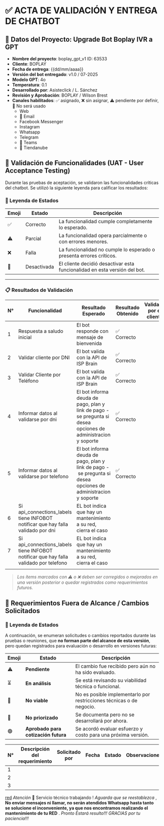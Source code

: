 # ✅ ACTA DE VALIDACIÓN Y ENTREGA DE CHATBOT

## 🧾 Datos del Proyecto: Upgrade Bot Boplay IVR a GPT

- **Nombre del proyecto**: boplay_gpt_v1 ID: 63533
- **Cliente**: BOPLAY
- **Fecha de entrega**: {{dd/mm/aaaa}}
- **Versión del bot entregado**: v1.0 / 07-2025
- **Modelo GPT**: 4o
- **Temperatura**: 0.1
- **Desarrollado por**: Asisteclick / L. Sánchez
- **Revisión y Aprobación**: BOPLAY / Wilson Brest
- **Canales habilitados**: ✅ asignado, ❌ sin asignar, ⚠️ pendiente por definir, 🚫 No será usado
  - Web
  - 🚫 Email
  - Facebook Messenger
  - Instagram
  - Whatsapp
  - Telegram
  - 🚫 Teams
  - 🚫 Tiendanube

## 🧪 Validación de Funcionalidades (UAT - User Acceptance Testing)

Durante las pruebas de aceptación, se validaron las funcionalidades críticas del chatbot. Se utilizó la siguiente leyenda para calificar los resultados:

### 🔁 Leyenda de Estados

| Emoji | Estado      | Descripción                                                                |
| ----- | ----------- | --------------------------------------------------------------------------- |
| ✅    | Correcto    | La funcionalidad cumple completamente lo esperado.                          |
| ⚠️  | Parcial     | La funcionalidad opera parcialmente o con errores menores.                  |
| ❌    | Falla       | La funcionalidad no cumple lo esperado o presenta errores críticos.        |
| 🔕    | Desactivada | El cliente decidió desactivar esta funcionalidad en esta versión del bot. |

---

### 📋 Resultados de Validación

| N° | Funcionalidad                                                                         | Resultado Esperado                                                                                             | Resultado Obtenido | Validado por el cliente |
| --- | ------------------------------------------------------------------------------------- | -------------------------------------------------------------------------------------------------------------- | ------------------ | ----------------------- |
| 1   | Respuesta a saludo inicial                                                            | El bot responde con mensaje de bienvenida                                                                      | ✅ Correcto        |                         |
| 2   | Validar cliente por DNI                                                               | El bot valida con la API de ISP Brain                                                                          | ✅ Correcto        |                         |
| 3   | Validar Cliente por Teléfono                                                         | El bot valida con la API de ISP Brain                                                                          | ✅ Correcto        |                         |
| 4   | Informar datos al validarse por dni                                                   | El bot informa deuda de pago, plan y link de pago - se pregunta si desea opciones de administracion y soporte  | ✅ Correcto        |                         |
| 5   | Informar datos al validarse por telefono                                              | El bot informa deuda de pago, plan y link de pago - se pregunta si desea opciones de administracion y soporte | ✅ Correcto        |                         |
| 6   | Si api_connections_labels tiene INFOBOT notificar que hay falla validado por dni      | EL bot indica que hay un mantenimiento a su red, cierra el caso                                                |                    |                         |
| 7   | Si api_connections_labels tiene INFOBOT notificar que hay falla validado por telefono | EL bot indica que hay un mantenimiento a su red, cierra el caso                                                |                    |                         |
|     |                                                                                       |                                                                                                                |                    |                         |

> *Los ítems marcados con ⚠️ o ❌ deben ser corregidos o mejorados en una versión posterior o quedar registrados como requerimientos futuros.*

## 🧩 Requerimientos Fuera de Alcance / Cambios Solicitados

### 🔁 Leyenda de Estados

A continuación, se enumeran solicitudes o cambios reportados durante las pruebas o reuniones, que **no forman parte del alcance de esta versión**, pero quedan registrados para evaluación o desarrollo en versiones futuras:

| Emoji | Estado                                     | Descripción                                                          |
| ----- | ------------------------------------------ | --------------------------------------------------------------------- |
| ⚠️  | **Pendiente**                        | El cambio fue recibido pero aún no ha sido evaluado.                 |
| ⏳    | **En análisis**                     | Se está revisando su viabilidad técnica o funcional.                |
| 🚫    | **No viable**                        | No es posible implementarlo por restricciones técnicas o de negocio. |
| 🔲    | **No priorizado**                    | Se documenta pero no se desarrollará por ahora.                      |
| 🟢    | **Aprobado para cotización futura** | Se acordó evaluar esfuerzo y costo para una próxima versión.       |

| N° | Descripción del requerimiento | Solicitado por | Fecha | Estado | Observaciones |
| --- | ------------------------------ | -------------- | ----- | ------ | ------------- |
| 1   |                                |                |       |        |               |
| 2   |                                |                |       |        |               |
| 3   |                                |                |       |        |               |

[red](ATENCION!!) *Atención* 🚨
Servicio técnico trabajando !
*Aguarda que se reestablezca* , **No enviar mensajes ni llamar, no serán atendidos Whatsapp hasta tanto se solucione el inconveniente, ya que nos encontramos realizando el mantenimiento de tu RED** . *Pronto Estará resulto!!! GRACIAS por tu paciencia!!!*
